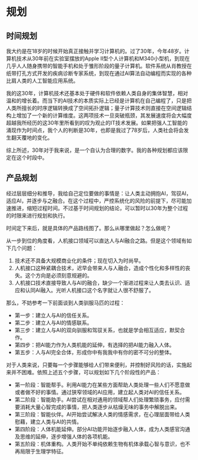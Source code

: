 # 规划



## 时间规划



我大约是在18岁的时候开始真正接触并学习计算机的。过了30年，今年48岁。计算机技术从30年前在实验室摆放的Apple II型个人计算机和M340小型机，到现在几乎人人随身携带的智能手机和处于雏形阶段的量子计算机。软件系统从肖教授在纸带打孔方式开发的疾病诊断专家系统，到现在通过AI算法自动编程而实现的各种比肩人类的人工智能应用系统。

我的这30年，计算机技术还基本处于硬件和软件依赖人类自身的集体智慧，相对温和的增长着。而当下的AI技术的本质实际上已经是计算机在自己编程了，只是把人类所擅长的时序逻辑转换成了空间拓扑逻辑；量子计算技术则直接在空间逻辑结构上增加了一个新的计算维度。这两项技术一旦突破瓶颈，其发展速度将会大幅度超越我所经历的这30年里所看到的叹为观止的IT技术发展。如果把强人工智能的涌现作为时间点，我个人的判断是30年，也即是我过了78岁后，人类社会将会发生翻天覆地的变化。

综上所述，30年对于我来说，是一个自认为合理的数字。我的各种规划都应该限定在这个时段中。

## 产品规划



经过层层细分和推导，我给自己定位要做的事情是：让人类主动拥抱AI，驾驭AI，适应AI，并逐步与之融合。在这个过程中，严控系统化的风险的前提下，尽可能加速推进，缩短过程时间。不过基于时间规划的结论，可以暂时以30年为整个过程的时限来进行规划和执行。

时间定下来后，就是具体的产品路线图了。那么从哪里做起？怎么做呢？

从一步到位的角度看，人机接口领域可以直达人与AI融合之路。但是这个领域有如下几个问题：

1. 技术还不具备大规模商业化的条件；现在切入为时尚早。
2. 人机接口这种紧耦合技术，迟早会带来人与人融合，造成个性化和多样性的丧失。这个方向是必须刻意规避的。
3. 人机接口技术直接导致人与AI的融合，缺少一个渐进过程来让人类去认识、适应和认同AI融入。光听人机接口这个名字就让人很不舒服了。

那么，不妨参考一下前面谈到人类驯服马匹的过程：

- 第一步：建立人与AI的信任关系。
- 第二步：建立人与AI的情感联系。
- 第三步：建立人与AI的双向驯服和驾驭关系，也就是学会相互适应，默契合作。
- 第四步：把AI能力作为人类机能的延伸，有选择的把AI能力融入人体。
- 第五步：人与AI完全合体，形成你中有我我中有你的密不可分的整体。

对于人类来说，只要每一个步骤能够给人们带来便利，并控制好风险的话，实施起来并不困难。依照上述五个步骤，可以规划如下几个阶段性的产品：

- 第一阶段：智能帮手。利用AI能力在某些方面帮助人类处理一些人们不愿意做或者做不好的事情。通过狭窄领域的AI应用，建立起人类对AI的信任关系。
- 第二阶段：智能助手。AI尝试在相对通用的领域帮人们处理繁琐事务，应付需要消耗大量心智完成的事情，把人类逐步从枯燥无味的事务中解脱出来。
- 第三阶段：智能伙伴。AI开始尝试解决人类的情感需求，在心理层面带给人类慰藉，建立人类与AI的共情。
- 第四阶段：人体机能延伸。部分AI功能开始逐步融入人体，成为人类感官沟通及思维的延伸，逐步增强人体的各项机能。
- 第五阶段：机体重构。人类开始不单纯依赖生物有机体承载心智与意识，也不再局限于生理学特征。